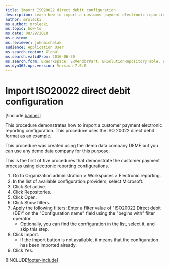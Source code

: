 ```yaml
--- 
title: Import ISO20022 direct debit configuration
description: Learn how to import a customer payment electronic reporting configuration, including a step-by-step process using the DEMF demo data company. 
author: mrolecki
ms.author: mrolecki
ms.topic: how-to
ms.date: 08/29/2018
ms.custom:
ms.reviewer: johnmichalak  
audience: Application User  
ms.search.region: Global
ms.search.validFrom: 2016-06-30
ms.search.form: ERWorkspace, ERVendorPart, ERSolutionRepositoryTable, ERSolutionImport
ms.dyn365.ops.version: Version 7.0.0 
---
```


# Import ISO20022 direct debit configuration

[!include [banner](../../includes/banner.md)]

This procedure demonstrates how to import a customer payment electronic reporting configuration. This procedure uses the ISO 20022 direct debit format as an example. 



This procedure was created using the demo data company DEMF but you can use any demo data company for this purpose.



This is the first of five procedures that demonstrate the customer payment process using electronic reporting configurations.

1. Go to Organization administration > Workspaces > Electronic reporting.
2. In the list of available configuration providers, select Microsoft.
3. Click Set active.
4. Click Repositories.
5. Click Open.
6. Click Show filters.
7. Apply the following filters: Enter a filter value of "ISO20022 Direct debit (DE)" on the "Configuration name" field using the "begins with" filter operator
    * Optionally, you can find the configuration in the list, select it, and skip this step.  
8. Click Import.
    * If the Import button is not available, it means that the configuration has been imported already.  
9. Click Yes.



[!INCLUDE[footer-include](../../../includes/footer-banner.md)]